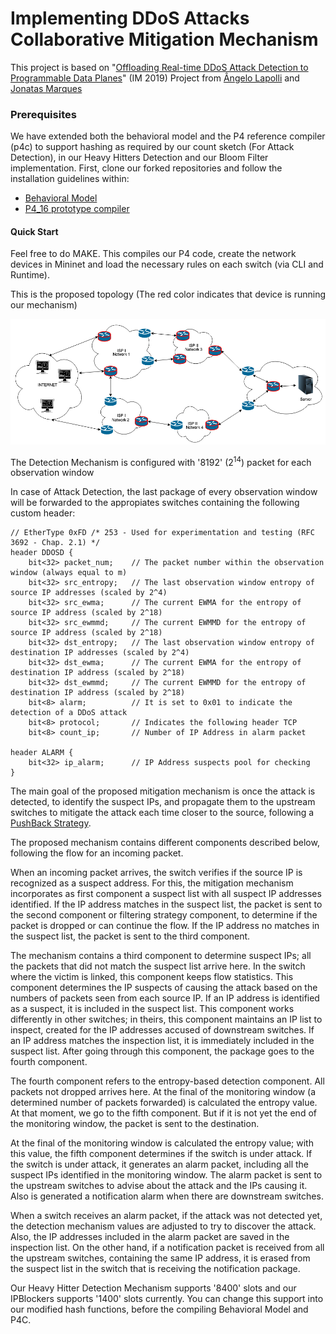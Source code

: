 # Implementing DDoS Attacks Collaborative Mitigation Mechanism

This project is based on "[Offloading Real-time DDoS Attack Detection to Programmable Data Planes](https://ieeexplore.ieee.org/document/8717869)" (IM 2019) Project from [Ângelo Lapolli](https://github.com/aclapolli) and [Jonatas Marques](https://github.com/jonadmark/)

### Prerequisites
We have extended both the behavioral model and the P4 reference compiler (p4c) to support hashing as required by our count sketch (For Attack Detection), in our Heavy Hitters Detection and our Bloom Filter implementation.
First, clone our forked repositories and follow the installation guidelines within:

- [Behavioral Model](https://github.com/andreyqg/behavioral-model)
- [P4_16 prototype compiler](https://github.com/andreyqg/p4c)

#### Quick Start
Feel free to do MAKE. This compiles our P4 code, create the network devices in Mininet and load the necessary rules on each switch (via CLI and Runtime).

This is the proposed topology (The red color indicates that device is running our mechanism)

![topology](./Topology.png)

The Detection  Mechanism is configured with '8192' (2<sup>14</sup>) packet for each observation window

In case of Attack Detection, the last package of every observation window will be forwarded to the appropiates switches containing the following custom header:
```
// EtherType 0xFD /* 253 - Used for experimentation and testing (RFC 3692 - Chap. 2.1) */
header DDOSD {
    bit<32> packet_num;    // The packet number within the observation window (always equal to m)
    bit<32> src_entropy;   // The last observation window entropy of source IP addresses (scaled by 2^4)
    bit<32> src_ewma;      // The current EWMA for the entropy of source IP address (scaled by 2^18)
    bit<32> src_ewmmd;     // The current EWMMD for the entropy of source IP address (scaled by 2^18)
    bit<32> dst_entropy;   // The last observation window entropy of destination IP addresses (scaled by 2^4)
    bit<32> dst_ewma;      // The current EWMA for the entropy of destination IP address (scaled by 2^18)
    bit<32> dst_ewmmd;     // The current EWMMD for the entropy of destination IP address (scaled by 2^18)
    bit<8> alarm;          // It is set to 0x01 to indicate the detection of a DDoS attack
    bit<8> protocol;       // Indicates the following header TCP
    bit<8> count_ip;       // Number of IP Address in alarm packet
    
header ALARM {
    bit<32> ip_alarm;      // IP Address suspects pool for checking
}
```
The main goal of the proposed mitigation mechanism is once the attack is detected, to identify the suspect IPs, and propagate them to the upstream switches to mitigate the attack each time closer to the source, following a [PushBack Strategy](https://www.researchgate.net/publication/242106891_Controlling_High_Bandwidth_Aggregates_in_the_Network_Extended_Version).

The proposed mechanism contains different components described below, following the flow for an incoming packet.

When an incoming packet arrives, the switch verifies if the source IP is recognized as a suspect address. For this, the mitigation mechanism incorporates as first component a suspect list with all suspect IP addresses identified. If the IP address matches in the suspect list, the packet is sent to the second component or filtering strategy component, to determine if the packet is dropped or can continue the flow. If the IP address no matches in the suspect list, the packet is sent to the third component.

The mechanism contains a third component to determine suspect IPs; all the packets that did not match the suspect list arrive here. In the switch where the victim is linked, this component keeps flow statistics. This component determines the IP suspects of causing the attack based on the numbers of packets seen from each source IP. If an IP address is identified as a suspect, it is included in the suspect list. This component works differently in other switches; in theirs, this component maintains an IP list to inspect, created for the IP addresses accused of downstream switches.  If an IP address matches the inspection list, it is immediately included in the suspect list. After going through this component, the package goes to the fourth component.

The fourth component refers to the entropy-based detection component. All packets not dropped arrives here. At the final of the monitoring window (a determined number of packets forwarded) is calculated the entropy value.  At that moment, we go to the fifth component. But if it is not yet the end of the monitoring window, the packet is sent to the destination.

At the final of the monitoring window is calculated the entropy value; with this value, the fifth component determines if the switch is under attack. If the switch is under attack, it generates an alarm packet, including all the suspect IPs identified in the monitoring window. The alarm packet is sent to the upstream switches to advise about the attack and the IPs causing it. Also is generated a notification alarm when there are downstream switches.

When a switch receives an alarm packet, if the attack was not detected yet, the detection mechanism values are adjusted to try to discover the attack. Also, the IP addresses included in the alarm packet are saved in the inspection list.  On the other hand, if a notification packet is received from all the upstream switches, containing the same IP address, it is erased from the suspect list in the switch that is receiving the notification package.

Our Heavy Hitter Detection Mechanism supports '8400' slots and our IPBlockers supports '1400' slots currently. You can change this support into our modified hash functions, before the compiling Behavioral Model and P4C.


